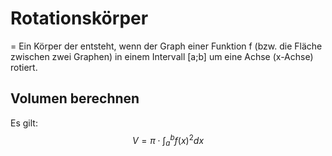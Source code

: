 # Rotationskörper
= Ein Körper der entsteht, wenn der Graph einer Funktion f (bzw. die Fläche zwischen zwei Graphen) in einem Intervall [a;b] um eine Achse (x-Achse) rotiert.

## Volumen berechnen
Es gilt:
$$V=\pi \cdot \int_{a}^{b}f(x)^2 dx$$
